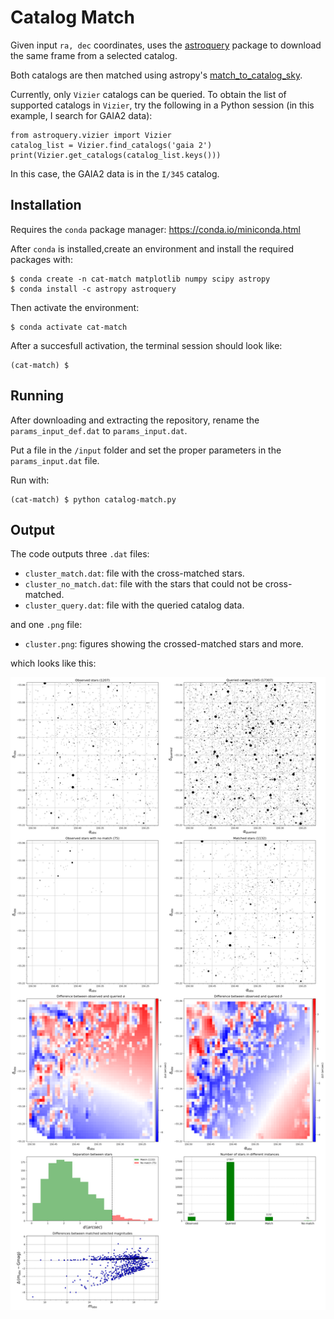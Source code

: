 # Catalog Match

Given input `ra, dec` coordinates, uses the [astroquery][1] package to download
the same frame from a selected catalog.

Both catalogs are then matched using astropy's [match_to_catalog_sky][2].

Currently, only `Vizier` catalogs can be queried. To obtain the list of
supported catalogs in `Vizier`, try the following in a Python session (in
this example, I search for GAIA2 data):

    from astroquery.vizier import Vizier
    catalog_list = Vizier.find_catalogs('gaia 2')
    print(Vizier.get_catalogs(catalog_list.keys()))

In this case, the GAIA2 data is in the `I/345` catalog.


## Installation

Requires the `conda` package manager: https://conda.io/miniconda.html

After `conda` is installed,create an environment and install the required
packages with:

    $ conda create -n cat-match matplotlib numpy scipy astropy
    $ conda install -c astropy astroquery

Then activate the environment:

    $ conda activate cat-match

After a succesfull activation, the terminal session should look like:

    (cat-match) $



## Running

After downloading and extracting the repository, rename the
`params_input_def.dat` to `params_input.dat`.

Put a file in the `/input` folder and set the proper parameters in the
`params_input.dat` file.

Run with:

    (cat-match) $ python catalog-match.py


## Output

The code outputs three `.dat` files:

* `cluster_match.dat`: file with the cross-matched stars.
* `cluster_no_match.dat`: file with the stars that could not be cross-matched.
* `cluster_query.dat`: file with the queried catalog data.

and one `.png` file:

* `cluster.png`: figures showing the crossed-matched stars and more.

which looks like this:

![out](out.png)


[1]: https://astroquery.readthedocs.io
[2]: http://docs.astropy.org/en/stable/coordinates/matchsep.html#matching-catalogs
